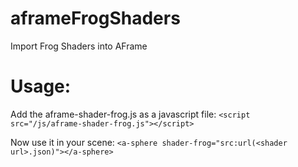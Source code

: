 # aframeFrogShaders
Import Frog Shaders into AFrame


# Usage:
 Add the aframe-shader-frog.js as a javascript file:
 `<script src="/js/aframe-shader-frog.js"></script>`
 
 Now use it in your scene:
`<a-sphere shader-frog="src:url(<shader url>.json)"></a-sphere>`
